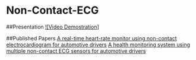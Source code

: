 # Non-Contact-ECG


##Presentation
[![Video Demostration]](https://drive.google.com/open?id=0B4PtoNqc4sQOcUpPTzc2ZzNrc2c)


##Published Papers
[A real-time heart-rate monitor using non-contact electrocardiogram for automotive drivers](http://ieeexplore.ieee.org/document/7413795/?arnumber=7413795)
[A health monitoring system using multiple non-contact ECG sensors for automotive drivers](http://ieeexplore.ieee.org/document/7520539/?arnumber=7520539&tag=1)

